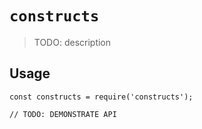 # `constructs`

> TODO: description

## Usage

```
const constructs = require('constructs');

// TODO: DEMONSTRATE API
```
